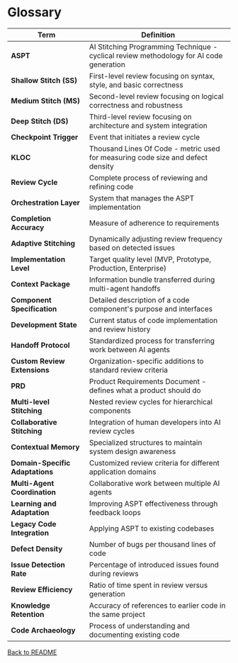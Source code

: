# Glossary

| Term | Definition |
|------|------------|
| **ASPT** | AI Stitching Programming Technique - cyclical review methodology for AI code generation |
| **Shallow Stitch (SS)** | First-level review focusing on syntax, style, and basic correctness |
| **Medium Stitch (MS)** | Second-level review focusing on logical correctness and robustness |
| **Deep Stitch (DS)** | Third-level review focusing on architecture and system integration |
| **Checkpoint Trigger** | Event that initiates a review cycle |
| **KLOC** | Thousand Lines Of Code - metric used for measuring code size and defect density |
| **Review Cycle** | Complete process of reviewing and refining code |
| **Orchestration Layer** | System that manages the ASPT implementation |
| **Completion Accuracy** | Measure of adherence to requirements |
| **Adaptive Stitching** | Dynamically adjusting review frequency based on detected issues |
| **Implementation Level** | Target quality level (MVP, Prototype, Production, Enterprise) |
| **Context Package** | Information bundle transferred during multi-agent handoffs |
| **Component Specification** | Detailed description of a code component's purpose and interfaces |
| **Development State** | Current status of code implementation and review history |
| **Handoff Protocol** | Standardized process for transferring work between AI agents |
| **Custom Review Extensions** | Organization-specific additions to standard review criteria |
| **PRD** | Product Requirements Document - defines what a product should do |
| **Multi-level Stitching** | Nested review cycles for hierarchical components |
| **Collaborative Stitching** | Integration of human developers into AI review cycles |
| **Contextual Memory** | Specialized structures to maintain system design awareness |
| **Domain-Specific Adaptations** | Customized review criteria for different application domains |
| **Multi-Agent Coordination** | Collaborative work between multiple AI agents |
| **Learning and Adaptation** | Improving ASPT effectiveness through feedback loops |
| **Legacy Code Integration** | Applying ASPT to existing codebases |
| **Defect Density** | Number of bugs per thousand lines of code |
| **Issue Detection Rate** | Percentage of introduced issues found during reviews |
| **Review Efficiency** | Ratio of time spent in review versus generation |
| **Knowledge Retention** | Accuracy of references to earlier code in the same project |
| **Code Archaeology** | Process of understanding and documenting existing code |

[Back to README](../README.md)
